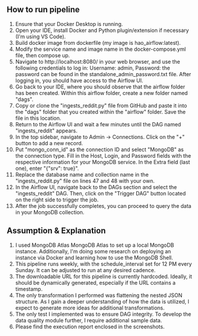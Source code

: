 ## How to run pipeline
1. Ensure that your Docker Desktop is running.
2. Open your IDE, install Docker and Python plugin/extension if necessary (I'm using VS Code).
3. Build docker image from dockerfile (my image is hao_airflow:latest).
4. Modify the service name and image name in the docker-compose.yml file, then compose up.
5. Navigate to http://localhost:8080/ in your web browser, and use the following credentials to log in: Username: admin, Password: the password can be found in the standalone_admin_password.txt file. After logging in, you should have access to the Airflow UI.
6. Go back to your IDE, where you should observe that the airflow folder has been created. Within this airflow folder, create a new folder named "dags".
7. Copy or clone the "ingests_reddit.py" file from GitHub and paste it into the "dags" folder that you created within the "airflow" folder. Save the file in this location.
8. Return to the Airflow UI and wait a few minutes until the DAG named "ingests_reddit" appears.
9. In the top sidebar, navigate to Admin -> Connections. Click on the "+" button to add a new record.
10. Put "mongo_conn_id" as the connection ID and select "MongoDB" as the connection type. Fill in the Host, Login, and Password fields with the respective information for your MongoDB service. In the Extra field (last one), enter "{"srv": true}".
11. Replace the database name and collection name in the "ingests_reddit.py" file on lines 47 and 48 with your own.
12. In the Airflow UI, navigate back to the DAGs section and select the "ingests_reddit" DAG. Then, click on the "Trigger DAG" button located on the right side to trigger the job.
13. After the job successfully completes, you can proceed to query the data in your MongoDB collection.

## Assumption & Explanation
1. I used MongoDB Atlas MongoDB Atlas to set up a local MongoDB instance. Additionally, I'm doing some research on deploying an instance via Docker and learning how to use the MongoDB Shell.
2. This pipeline runs weekly, with the schedule_interval set for 12 PM every Sunday. It can be adjusted to run at any desired cadence.
3. The downloadable URL for this pipeline is currently hardcoded. Ideally, it should be dynamically generated, especially if the URL contains a timestamp.
4. The only transformation I performed was flattening the nested JSON structure. As I gain a deeper understanding of how the data is utilized, I expect to generate more ideas for additional transformations.
5. The only test I implemented was to ensure DAG integrity. To develop the data quality module further, I require additional sample data.
6. Please find the execution report enclosed in the screenshots.
